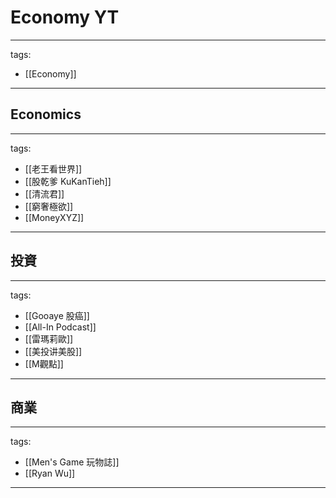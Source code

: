 # Economy YT

---
tags:
  - [[Economy]]
  
---

## Economics
---
tags:
  - [[老王看世界]]
  - [[股乾爹 KuKanTieh]]
  - [[清流君]]
  - [[窮奢極欲]]
  - [[MoneyXYZ]]
  
---

## 投資
---
tags:
  - [[Gooaye 股癌]]
  - [[All-In Podcast]]
  - [[雷瑪莉歐]]
  - [[美投讲美股]]
  - [[M觀點]]
  
---

## 商業
---
tags:
  - [[Men's Game 玩物誌]]
  - [[Ryan Wu]]
  
---
